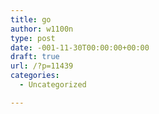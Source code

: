 ```yaml
---
title: go
author: w1100n
type: post
date: -001-11-30T00:00:00+00:00
draft: true
url: /?p=11439
categories:
  - Uncategorized

---
```

